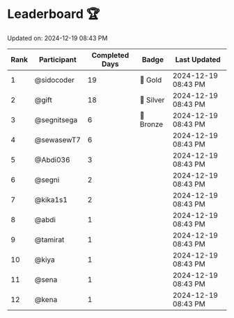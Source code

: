 # Leaderboard 🏆

Updated on: 2024-12-19 08:43 PM

| Rank | Participant       | Completed Days | Badge      | Last Updated         |
|------|-------------------|----------------|------------|----------------------|
| 1    | @sidocoder        | 19             | 🏅 Gold     | 2024-12-19 08:43 PM |
| 2    | @gift             | 18             | 🥈 Silver   | 2024-12-19 08:43 PM |
| 3    | @segnitsega       | 6              | 🥉 Bronze   | 2024-12-19 08:43 PM |
| 4    | @sewasewT7        | 6              |            | 2024-12-19 08:43 PM |
| 5    | @Abdi036          | 3              |            | 2024-12-19 08:43 PM |
| 6    | @segni            | 2              |            | 2024-12-19 08:43 PM |
| 7    | @kika1s1          | 2              |            | 2024-12-19 08:43 PM |
| 8    | @abdi             | 1              |            | 2024-12-19 08:43 PM |
| 9    | @tamirat          | 1              |            | 2024-12-19 08:43 PM |
| 10   | @kiya             | 1              |            | 2024-12-19 08:43 PM |
| 11   | @sena             | 1              |            | 2024-12-19 08:43 PM |
| 12   | @kena             | 1              |            | 2024-12-19 08:43 PM |
